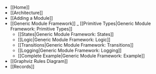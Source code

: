 - [[Home]]
- [[Architecture]]
- [[Adding a Module]]
- [[Generic Module Framework]]
  _ [[Primitive Types|Generic Module Framework: Primitive Types]]
  - [[States|Generic Module Framework: States]]
  - [[Logic|Generic Module Framework: Logic]]
  - [[Transitions|Generic Module Framework: Transitions]]
  - [[Logging|Generic Module Framework: Logging]]
  - [[Complete Example|Generic Module Framework: Example]]
- [[Graphviz Rules Diagram]]
- [[Records]]

